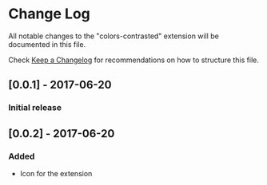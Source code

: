 # Change Log

All notable changes to the "colors-contrasted" extension will be documented in this file.

Check [Keep a Changelog](http://keepachangelog.com/) for recommendations on how to structure this file.

## [0.0.1] - 2017-06-20

### Initial release

## [0.0.2] - 2017-06-20

### Added

- Icon for the extension
